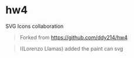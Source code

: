 # hw4
SVG Icons collaboration
> Forked from https://github.com/ddy214/hw4

> I(Lorenzo Llamas) added the paint can svg